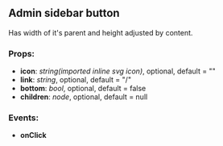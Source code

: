 ## **Admin sidebar button**

Has width of it's parent and height adjusted by content.

### Props:

- **icon**: _string(imported inline svg icon)_, optional, default = ""
- **link**: _string_, optional, default = "/"
- **bottom**: _bool_, optional, default = false
- **children**: _node_, optional, default = null

### Events:

- **onClick**
